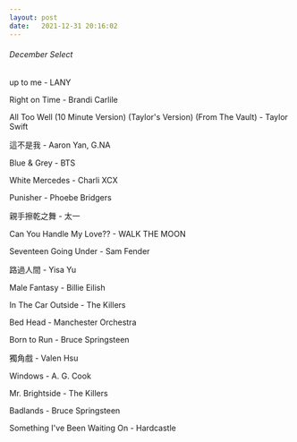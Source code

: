 ```yaml
---
layout: post
date:   2021-12-31 20:16:02
---
```


###### December Select  

up to me - LANY  

Right on Time - Brandi Carlile  

All Too Well (10 Minute Version) (Taylor's Version) (From The Vault) - Taylor Swift  

這不是我 - Aaron Yan, G.NA  

Blue & Grey - BTS  

White Mercedes - Charli XCX  

Punisher - Phoebe Bridgers  

親手擦乾之舞 - 太一  

Can You Handle My Love?? - WALK THE MOON  

Seventeen Going Under - Sam Fender  

路過人間 - Yisa Yu  

Male Fantasy - Billie Eilish  

In The Car Outside - The Killers  

Bed Head - Manchester Orchestra  

Born to Run - Bruce Springsteen  

獨角戲 - Valen Hsu  

Windows - A. G. Cook  

Mr. Brightside - The Killers  

Badlands - Bruce Springsteen  

Something I've Been Waiting On - Hardcastle  

